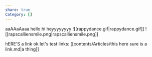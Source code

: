 ```yaml
---
share: true
Category: []
---
```



aaAAaAaaa hello hi heyyyyyyyy
![[rappydance.gif|rappydance.gif]]
![[rapscalliensmile.png|rapscalliensmile.png]]

hERE'S a link ok let's test links:
[[contents/Articles/this here sure is a link.md|a thing]]
